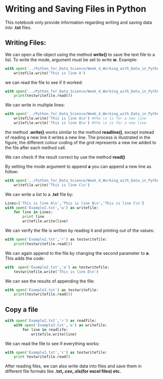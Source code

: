 # Writing and Saving Files in Python

This notebook only provide information regarding writing and saving data into **.txt** files.

## Writing Files:

We can open a file object using the method **write()** to save the text file to a list. To write the mode, argument must be set to write **w**. Example:

```Python
with open('../Python_for_Data_Science/Week_4_Working_with_Data_in_Python/Example2.txt','w') as writefile:
    writefile.write('This is line A')
```

we can read the file to see if it worked:

```Python
with open('../Python_for_Data_Science/Week_4_Working_with_Data_in_Python/Example2.txt') as testwritefile:
    print(testwritefile.read())
```

We can write in multiple lines:
```Python
with open('../Python_for_Data_Science/Week_4_Working_with_Data_in_Python/Example2.txt','w') as writefile:
    writefile.write('This is line A\n') #the \n is for a new line
    writefile.write('This is line B\n') #the \n is for a new line
```

the method **.write()** works similar to the method **readline()**, except instead of reading a new line it writes a new line. The process is illustrated in the figure, the different colour coding of the grid represents a new ine added to the file after each method call.

We can check if the result correct by use the method **read()**

By setting the mode argument to append **a** you can append a new line as follow:

```Python
with open('../Python_for_Data_Science/Week_4_Working_with_Data_in_Python/Example2.txt','a') as writefile:
    writefile.write('This is line C\n')
```

We can write a list to a **.txt** file by:

```Python
Lines=['This is line A\n','This is line B\n','This is line C\n']
with open('Example2.txt','w') as writefile:
    for line in Lines:
        print line
        writefile.write(line)
```

We can verify the file is written by reading it and printing out of the values:

```Python
with open('Example2.txt','r') as testwritefile:
    print(testwritefile.read())
```

We can again append to the file by changing the second parameter to **a**. This adds the code:

```Python
with  open('Example2.txt','a') as testwritefile:
    testwritefile.write('This is line D\n')
```

We can see the results of appending the file:

```Python
with open('Example2.txt') as testwritefile:
    print(testwritefile.read())
```

## Copy a file

```Python
with open('Example2.txt','r') as readfile:
    with open('Example3.txt','w') as writefile:
        for line in readlife:
            writefile.write(line)
```

We can read the file to see if everything works:

```Python
with open('Example3.txt','r') as testwritefile:
    print testwritefile.read()
```

After reading files, we can also write data into files and save them in different file formats like **.txt,.csv,.xls(for excel files) etc.** 